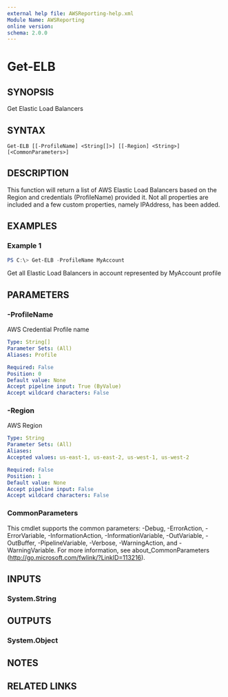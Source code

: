 ```yaml
---
external help file: AWSReporting-help.xml
Module Name: AWSReporting
online version:
schema: 2.0.0
---
```


# Get-ELB

## SYNOPSIS
Get Elastic Load Balancers

## SYNTAX

```
Get-ELB [[-ProfileName] <String[]>] [[-Region] <String>] [<CommonParameters>]
```

## DESCRIPTION
This function will return a list of AWS Elastic Load Balancers based on the Region and credentials (ProfileName) provided it. Not all properties are included and a few custom properties, namely IPAddress, has been added.

## EXAMPLES

### Example 1
```powershell
PS C:\> Get-ELB -ProfileName MyAccount
```

Get all Elastic Load Balancers in account represented by MyAccount profile

## PARAMETERS

### -ProfileName
AWS Credential Profile name

```yaml
Type: String[]
Parameter Sets: (All)
Aliases: Profile

Required: False
Position: 0
Default value: None
Accept pipeline input: True (ByValue)
Accept wildcard characters: False
```

### -Region
AWS Region

```yaml
Type: String
Parameter Sets: (All)
Aliases:
Accepted values: us-east-1, us-east-2, us-west-1, us-west-2

Required: False
Position: 1
Default value: None
Accept pipeline input: False
Accept wildcard characters: False
```

### CommonParameters
This cmdlet supports the common parameters: -Debug, -ErrorAction, -ErrorVariable, -InformationAction, -InformationVariable, -OutVariable, -OutBuffer, -PipelineVariable, -Verbose, -WarningAction, and -WarningVariable.
For more information, see about_CommonParameters (http://go.microsoft.com/fwlink/?LinkID=113216).

## INPUTS

### System.String

## OUTPUTS

### System.Object
## NOTES

## RELATED LINKS
